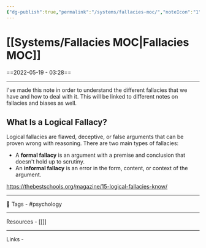 ```yaml
---
{"dg-publish":true,"permalink":"/systems/fallacies-moc/","noteIcon":"1"}
---
```


# [[Systems/Fallacies MOC\|Fallacies MOC]]
==2022-05-19 - 03:28==

---
I've made this note in order to understand the different fallacies that we have and how to deal with it. This will be linked to different notes on fallacies and biases as well.
## What Is a Logical Fallacy?

Logical fallacies are flawed, deceptive, or false arguments that can be proven wrong with reasoning. There are two main types of fallacies:

-   A **formal fallacy** is an argument with a premise and conclusion that doesn't hold up to scrutiny.
-   An **informal fallacy** is an error in the form, content, or context of the argument.

https://thebestschools.org/magazine/15-logical-fallacies-know/

---
🧶 Tags - #psychology

---
Resources - [[]]

---
Links -